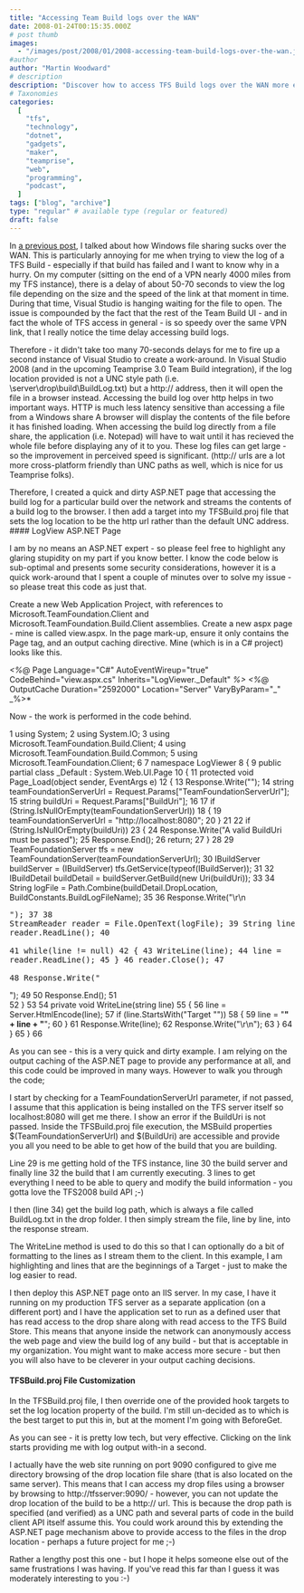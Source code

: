 ```yaml
---
title: "Accessing Team Build logs over the WAN"
date: 2008-01-24T00:15:35.000Z
# post thumb
images:
  - "/images/post/2008/01/2008-accessing-team-build-logs-over-the-wan.jpg"
#author
author: "Martin Woodward"
# description
description: "Discover how to access TFS Build logs over the WAN more efficiently by using HTTP links instead of slow Windows file sharing."
# Taxonomies
categories:
  [
    "tfs",
    "technology",
    "dotnet",
    "gadgets",
    "maker",
    "teamprise",
    "web",
    "programming",
    "podcast",
  ]
tags: ["blog", "archive"]
type: "regular" # available type (regular or featured)
draft: false
---
```


In [a previous post](http://www.woodwardweb.com/teamprise/000413.html), I talked about how Windows file sharing sucks over the WAN. This is particularly annoying for me when trying to view the log of a TFS Build - especially if that build has failed and I want to know why in a hurry. On my computer (sitting on the end of a VPN nearly 4000 miles from my TFS instance), there is a delay of about 50-70 seconds to view the log file depending on the size and the speed of the link at that moment in time. During that time, Visual Studio is hanging waiting for the file to open. The issue is compounded by the fact that the rest of the Team Build UI - and in fact the whole of TFS access in general - is so speedy over the same VPN link, that I really notice the time delay accessing build logs.

Therefore - it didn't take too many 70-seconds delays for me to fire up a second instance of Visual Studio to create a work-around. In Visual Studio 2008 (and in the upcoming Teamprise 3.0 Team Build integration), if the log location provided is not a UNC style path (i.e. \\server\drop\build\BuildLog.txt) but a http:// address, then it will open the file in a browser instead. Accessing the build log over http helps in two important ways. HTTP is much less latency sensitive than accessing a file from a Windows share A browser will display the contents of the file before it has finished loading. When accessing the build log directly from a file share, the application (i.e. Notepad) will have to wait until it has recieved the whole file before displaying any of it to you. These log files can get large - so the improvement in perceived speed is significant. (http:// urls are a lot more cross-platform friendly than UNC paths as well, which is nice for us Teamprise folks).

Therefore, I created a quick and dirty ASP.NET page that accessing the build log for a particular build over the network and streams the contents of a build log to the browser. I then add a target into my TFSBuild.proj file that sets the log location to be the http url rather than the default UNC address. #### LogView ASP.NET Page

I am by no means an ASP.NET expert - so please feel free to highlight any glaring stupidity on my part if you know better. I know the code below is sub-optimal and presents some security considerations, however it is a quick work-around that I spent a couple of minutes over to solve my issue - so please treat this code as just that.

Create a new Web Application Project, with references to Microsoft.TeamFoundation.Client and Microsoft.TeamFoundation.Build.Client assemblies. Create a new aspx page - mine is called view.aspx. In the page mark-up, ensure it only contains the Page tag, and an output caching directive. Mine (which is in a C# project) looks like this.

_<%_@ Page Language="C#" AutoEventWireup="true" CodeBehind="view.aspx.cs" Inherits="LogViewer.\_Default" _%>_
_<%_@ OutputCache Duration="2592000" Location="Server" VaryByParam="_" _%>\*

Now - the work is performed in the code behind.

1 using System;
2 using System.IO;
3 using Microsoft.TeamFoundation.Build.Client;
4 using Microsoft.TeamFoundation.Build.Common;
5 using Microsoft.TeamFoundation.Client;
6
7 namespace LogViewer
8 {
9 public partial class \_Default : System.Web.UI.Page
10 {
11 protected void Page_Load(object sender, EventArgs e)
12 {
13 Response.Write("<html>");
14 string teamFoundationServerUrl = Request.Params["TeamFoundationServerUrl"];
15 string buildUri = Request.Params["BuildUri"];
16
17 if (String.IsNullOrEmpty(teamFoundationServerUrl))
18 {
19 teamFoundationServerUrl = "http://localhost:8080";
20 }
21
22 if (String.IsNullOrEmpty(buildUri))
23 {
24 Response.Write("<title>LogViewer Error</title><body>A valid BuildUri must be passed</body></html>");
25 Response.End();
26 return;
27 }
28
29 TeamFoundationServer tfs = new TeamFoundationServer(teamFoundationServerUrl);
30 IBuildServer buildServer = (IBuildServer) tfs.GetService(typeof(IBuildServer));
31
32 IBuildDetail buildDetail = buildServer.GetBuild(new Uri(buildUri));
33
34 String logFile = Path.Combine(buildDetail.DropLocation, BuildConstants.BuildLogFileName);
35
36 Response.Write("<title>Build Log: " + buildDetail.BuildNumber + "</title><body>\r\n<pre>");
37
38 StreamReader reader = File.OpenText(logFile);
39 String line = reader.ReadLine();
40  
 41 while(line != null)
42 {
43 WriteLine(line);
44 line = reader.ReadLine();
45 }
46 reader.Close();
47  
 48 Response.Write("</pre></html>");
49
50 Response.End();
51  
 52 }
53
54 private void WriteLine(string line)
55 {
56 line = Server.HtmlEncode(line);
57 if (line.StartsWith("Target ""))
58 {
59 line = "<strong>" + line + "</strong>";
60 }
61 Response.Write(line);
62 Response.Write("\r\n");
63 }
64 }
65 }
66

As you can see - this is a very quick and dirty example. I am relying on the output caching of the ASP.NET page to provide any performance at all, and this code could be improved in many ways. However to walk you through the code;

I start by checking for a TeamFoundationServerUrl parameter, if not passed, I assume that this application is being installed on the TFS server itself so localhost:8080 will get me there. I show an error if the BuildUri is not passed. Inside the TFSBuild.proj file execution, the MSBuild properties $(TeamFoundationServerUrl) and $(BuildUri) are accessible and provide you all you need to be able to get how of the build that you are building.

Line 29 is me getting hold of the TFS instance, line 30 the build server and finally line 32 the build that I am currently executing. 3 lines to get everything I need to be able to query and modify the build information - you gotta love the TFS2008 build API ;-)

I then (line 34) get the build log path, which is always a file called BuildLog.txt in the drop folder. I then simply stream the file, line by line, into the response stream.

The WriteLine method is used to do this so that I can optionally do a bit of formatting to the lines as I stream them to the client. In this example, I am highlighting and lines that are the beginnings of a Target - just to make the log easier to read.

I then deploy this ASP.NET page onto an IIS server. In my case, I have it running on my production TFS server as a separate application (on a different port) and I have the application set to run as a defined user that has read access to the drop share along with read access to the TFS Build Store. This means that anyone inside the network can anonymously access the web page and view the build log of any build - but that is acceptable in my organization. You might want to make access more secure - but then you will also have to be cleverer in your output caching decisions.

#### TFSBuild.proj File Customization

In the TFSBuild.proj file, I then override one of the provided hook targets to set the log location property of the build. I'm still un-decided as to which is the best target to put this in, but at the moment I'm going with BeforeGet.

<Target Name="BeforeGet"> <SetBuildProperties TeamFoundationServerUrl="$(TeamFoundationServerUrl)"      BuildUri="$(BuildUri)"      LogLocation="http://tfsserver:9090/logs/view.aspx?BuildUri=$(BuildUri)" /> </Target>

As you can see - it is pretty low tech, but very effective. Clicking on the link starts providing me with log output with-in a second.

I actually have the web site running on port 9090 configured to give me directory browsing of the drop location file share (that is also located on the same server). This means that I can access my drop files using a browser by browsing to http://tfsserver:9090/ - however, you can not update the drop location of the build to be a http:// url. This is because the drop path is specified (and verified) as a UNC path and several parts of code in the build client API itself assume this. You could work around this by extending the ASP.NET page mechanism above to provide access to the files in the drop location - perhaps a future project for me ;-)

Rather a lengthy post this one - but I hope it helps someone else out of the same frustrations I was having. If you've read this far than I guess it was moderately interesting to you :-)
